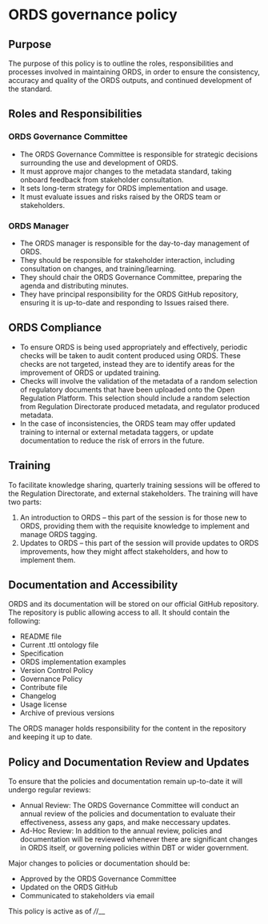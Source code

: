 # ORDS governance policy
## Purpose
The purpose of this policy is to outline the roles, responsibilities and processes involved in maintaining ORDS, in order to ensure the consistency, accuracy and quality of the ORDS outputs, and continued development of the standard.

## Roles and Responsibilities

### ORDS Governance Committee
-	The ORDS Governance Committee is responsible for strategic decisions surrounding the use and development of ORDS.
-	It must approve major changes to the metadata standard, taking onboard feedback from stakeholder consultation.
-	It sets long-term strategy for ORDS implementation and usage.
-	It must evaluate issues and risks raised by the ORDS team or stakeholders.

### ORDS Manager
-	The ORDS manager is responsible for the day-to-day management of ORDS.
-	They should be responsible for stakeholder interaction, including consultation on changes, and training/learning.
-	They should chair the ORDS Governance Committee, preparing the agenda and distributing minutes.
-	They have principal responsibility for the ORDS GitHub repository, ensuring it is up-to-date and responding to Issues raised there.

## ORDS Compliance
-	To ensure ORDS is being used appropriately and effectively, periodic checks will be taken to audit content produced using ORDS. These checks are not targeted, instead they are to identify areas for the improvement of ORDS or updated training.
-	Checks will involve the validation of the metadata of a random selection of regulatory documents that have been uploaded onto the Open Regulation Platform. This selection should include a random selection from Regulation Directorate produced metadata, and regulator produced metadata.
-	In the case of inconsistencies, the ORDS team may offer updated training to internal or external metadata taggers, or update documentation to reduce the risk of errors in the future.

## Training
To facilitate knowledge sharing, quarterly training sessions will be offered to the Regulation Directorate, and external stakeholders. 
The training will have two parts:
1.	An introduction to ORDS – this part of the session is for those new to ORDS, providing them with the requisite knowledge to implement and manage ORDS tagging.
2.	Updates to ORDS – this part of the session will provide updates to ORDS improvements, how they might affect stakeholders, and how to implement them.

## Documentation and Accessibility
ORDS and its documentation will be stored on our official GitHub repository. The repository is public allowing access to all. It should contain the following:
-	README file
-	Current .ttl ontology file
-	Specification
-	ORDS implementation examples
-	Version Control Policy
-	Governance Policy
-	Contribute file
-	Changelog
-	Usage license
-	Archive of previous versions

The ORDS manager holds responsibility for the content in the repository and keeping it up to date.

## Policy and Documentation Review and Updates

To ensure that the policies and documentation remain up-to-date it will undergo regular reviews:
- Annual Review: The ORDS Governance Committee will conduct an annual review of the policies and documentation to evaluate their effectiveness, assess any gaps, and make neccessary updates.
- Ad-Hoc Review: In addition to the annual review, policies and documentation will be reviewed whenever there are significant changes in ORDS itself, or governing policies within DBT or wider government.

Major changes to policies or documentation should be:
- Approved by the ORDS Governance Committee
- Updated on the ORDS GitHub
- Communicated to stakeholders via email


This policy is active as of _/_/__
